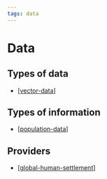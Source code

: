 ```yaml
---
tags: data
---
```


# Data

## Types of data

-  [[vector-data]]

## Types of information 

-  [[population-data]]

## Providers 

-  [[global-human-settlement]]

[//begin]: # "Autogenerated link references for markdown compatibility"
[vector-data]: vector-data.md "Vector data"
[population-data]: population-data.md "Population data"
[global-human-settlement]: global-human-settlement.md "Global Human Settlement"
[//end]: # "Autogenerated link references"
